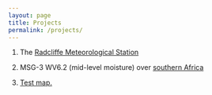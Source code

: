 ```yaml
---
layout: page
title: Projects
permalink: /projects/
---
```



1. The [Radcliffe Meteorological Station](https://charlesknight1.github.io/rms)

2. MSG-3 WV6.2 (mid-level moisture) over [southern Africa](https://charlesknight1.github.io/live)

3. [Test map.](https://charlesknight1.github.io/map)
